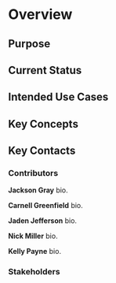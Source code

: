 # Overview

## Purpose

## Current Status

## Intended Use Cases

## Key Concepts

## Key Contacts

### Contributors

**Jackson Gray** bio.

**Carnell Greenfield** bio.

**Jaden Jefferson** bio.

**Nick Miller** bio.

**Kelly Payne** bio.

### Stakeholders
